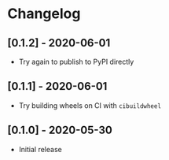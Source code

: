 # Changelog

## [0.1.2] - 2020-06-01

- Try again to publish to PyPI directly

## [0.1.1] - 2020-06-01

- Try building wheels on CI with `cibuildwheel`

## [0.1.0] - 2020-05-30

- Initial release
